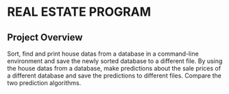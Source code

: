 # REAL ESTATE PROGRAM

## Project Overview

Sort, find and print house datas from a database in a command-line environment and save the newly sorted database to a different file. By using the house datas from a database, make predictions about the sale prices of a different database and save the predictions to different files. Compare the two prediction algorithms.
